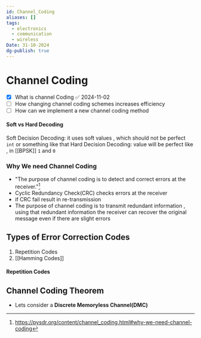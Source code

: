 ```yaml
---
id: Channel_Coding
aliases: []
tags:
  - electronics
  - communication
  - wireless
Date: 31-10-2024
dg-publish: true
---
```

# Channel Coding

- [x] What is channel Coding ✅ 2024-11-02
- [ ] How changing channel coding schemes increases efficiency
- [ ] How can we implement a new channel coding method

#### Soft vs Hard Decoding

Soft Decision Decoding: it uses soft values , which should not be perfect `int` or something like that
Hard Decision Decoding: value will be perfect like , in [[BPSK]] `1` and `0`

### Why We need Channel Coding

- "The purpose of channel coding is to detect and correct errors at the receiver."[^1]
- Cyclic Redundancy Check(CRC) checks errors at the receiver
- if CRC fail result in re-transmission
- The purpose of channel coding is to transmit redundant information , using that redundant information the receiver can recover the original message even if there are slight errors

## Types of Error Correction Codes

1. Repetition Codes
2. [[Hamming Codes]]

#### Repetition Codes

[^1]: https://pysdr.org/content/channel_coding.html#why-we-need-channel-coding

[^2]: **Constellation**:A signal constellation is the physical diagram used to describe all the possible symbols

## Channel Coding Theorem

- Lets consider a **Discrete Memoryless Channel(DMC)**
